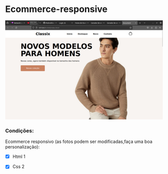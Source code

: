 # Ecommerce-responsive


<img src="ecommerce(resultado).png" alt="Exemplo imagem">


### Condições:

Ecommerce responsivo (as fotos podem ser modificadas,faça uma boa personalização):

- [x] Html 1
- [x] Css 2



